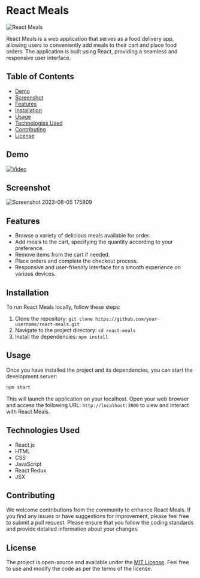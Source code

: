 # React Meals

![React Meals](https://github.com/Akanshu-stark/React-Meals/assets/69504019/49103a92-da1a-40c8-8f2a-7e431edbeff6)


React Meals is a web application that serves as a food delivery app, allowing users to conveniently add meals to their cart and place food orders. The application is built using React, providing a seamless and responsive user interface.

## Table of Contents

- [Demo](#demo)
- [Screenshot](#screenshot)
- [Features](#features)
- [Installation](#installation)
- [Usage](#usage)
- [Technologies Used](#technologies-used)
- [Contributing](#contributing)
- [License](#license)

## Demo

[![Video](https://img.youtube.com/vi/0nGeI-ulvkI/maxresdefault.jpg)](https://youtu.be/0nGeI-ulvkI)

## Screenshot
![Screenshot 2023-08-05 175809](https://github.com/Akanshu-stark/React-Meals/assets/69504019/49103a92-da1a-40c8-8f2a-7e431edbeff6)

## Features

- Browse a variety of delicious meals available for order.
- Add meals to the cart, specifying the quantity according to your preference.
- Remove items from the cart if needed.
- Place orders and complete the checkout process.
- Responsive and user-friendly interface for a smooth experience on various devices.

## Installation

To run React Meals locally, follow these steps:

1. Clone the repository: `git clone https://github.com/your-username/react-meals.git`
2. Navigate to the project directory: `cd react-meals`
3. Install the dependencies: `npm install`

## Usage

Once you have installed the project and its dependencies, you can start the development server:

```bash
npm start
```

This will launch the application on your localhost. Open your web browser and access the following URL: `http://localhost:3000` to view and interact with React Meals.

## Technologies Used

- React.js
- HTML
- CSS
- JavaScript
- React Redux
- JSX

## Contributing

We welcome contributions from the community to enhance React Meals. If you find any issues or have suggestions for improvement, please feel free to submit a pull request. Please ensure that you follow the coding standards and provide detailed information about your changes.

## License

The project is open-source and available under the [MIT License](link-to-your-license-file). Feel free to use and modify the code as per the terms of the license.
